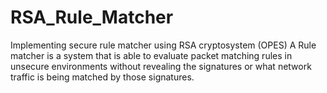 # RSA_Rule_Matcher
Implementing secure rule matcher using RSA cryptosystem (OPES)
A Rule matcher is a system that is able to evaluate packet matching rules in unsecure environments without revealing the signatures or what network traffic is being matched by those signatures.

